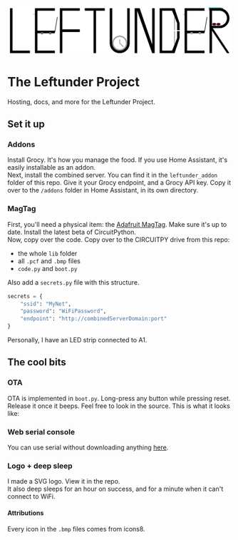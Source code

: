 ![Leftunder logo](/leftunder-color.svg)
# The Leftunder Project
Hosting, docs, and more for the Leftunder Project.
## Set it up
### Addons
Install Grocy. It's how you manage the food.
If you use Home Assistant, it's easily installable as an addon.  
Next, install the combined server. You can find it in the `leftunder_addon` folder of this repo.
Give it your Grocy endpoint, and a Grocy API key.
Copy it over to the `/addons` folder in Home Assistant, in its own directory.  
### MagTag
First, you'll need a physical item: the [Adafruit MagTag](https://www.adafruit.com/product/4819).
Make sure it's up to date. Install the latest beta of CircuitPython.  
Now, copy over the code. Copy over to the CIRCUITPY drive from this repo:
  - the whole `lib` folder
  - all `.pcf` and `.bmp` files
  - `code.py` and `boot.py`

Also add a `secrets.py` file with this structure.
```python
secrets = {
    "ssid": "MyNet",
    "password": "WiFiPassword",
    "endpoint": "http://combinedServerDomain:port"
}
```
Personally, I have an LED strip connected to A1.
## The cool bits
### OTA
OTA is implemented in `boot.py`.
Long-press any button while pressing reset. Release it once it beeps.
Feel free to look in the source. This is what it looks like:
### Web serial console
You can use serial without downloading anything [here](https://ktibow.github.io/fridge/serial).
### Logo + deep sleep
I made a SVG logo. View it in the repo.  
It also deep sleeps for an hour on success, and for a minute when it can't connect to WiFi.
#### Attributions
Every icon in the `.bmp` files comes from icons8.
